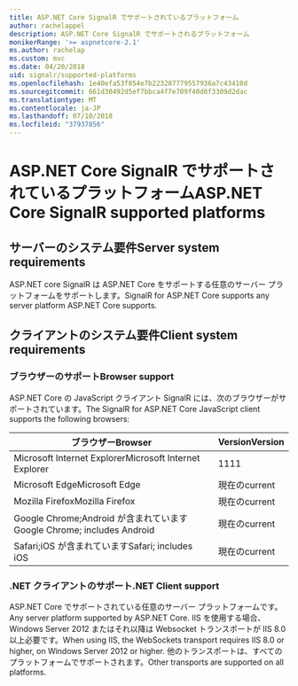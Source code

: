 ```yaml
---
title: ASP.NET Core SignalR でサポートされているプラットフォーム
author: rachelappel
description: ASP.NET Core SignalR でサポートされるプラットフォーム
monikerRange: '>= aspnetcore-2.1'
ms.author: rachelap
ms.custom: mvc
ms.date: 04/20/2018
uid: signalr/supported-platforms
ms.openlocfilehash: 1e40efa53f854e7b223287779557936a7c43410d
ms.sourcegitcommit: 661d30492d5ef7bbca4f7e709f40d8f3309d2dac
ms.translationtype: MT
ms.contentlocale: ja-JP
ms.lasthandoff: 07/10/2018
ms.locfileid: "37937856"
---
```

# <a name="aspnet-core-signalr-supported-platforms"></a><span data-ttu-id="f8e1a-103">ASP.NET Core SignalR でサポートされているプラットフォーム</span><span class="sxs-lookup"><span data-stu-id="f8e1a-103">ASP.NET Core SignalR supported platforms</span></span>

## <a name="server-system-requirements"></a><span data-ttu-id="f8e1a-104">サーバーのシステム要件</span><span class="sxs-lookup"><span data-stu-id="f8e1a-104">Server system requirements</span></span>

<span data-ttu-id="f8e1a-105">ASP.NET core SignalR は ASP.NET Core をサポートする任意のサーバー プラットフォームをサポートします。</span><span class="sxs-lookup"><span data-stu-id="f8e1a-105">SignalR for ASP.NET Core supports any server platform ASP.NET Core supports.</span></span>

## <a name="client-system-requirements"></a><span data-ttu-id="f8e1a-106">クライアントのシステム要件</span><span class="sxs-lookup"><span data-stu-id="f8e1a-106">Client system requirements</span></span>

### <a name="browser-support"></a><span data-ttu-id="f8e1a-107">ブラウザーのサポート</span><span class="sxs-lookup"><span data-stu-id="f8e1a-107">Browser support</span></span>

<span data-ttu-id="f8e1a-108">ASP.NET Core の JavaScript クライアント SignalR には、次のブラウザーがサポートされています。</span><span class="sxs-lookup"><span data-stu-id="f8e1a-108">The SignalR for ASP.NET Core JavaScript client supports the following browsers:</span></span>

| <span data-ttu-id="f8e1a-109">ブラウザー</span><span class="sxs-lookup"><span data-stu-id="f8e1a-109">Browser</span></span> | <span data-ttu-id="f8e1a-110">Version</span><span class="sxs-lookup"><span data-stu-id="f8e1a-110">Version</span></span> |
| ------- | ------- |
| <span data-ttu-id="f8e1a-111">Microsoft Internet Explorer</span><span class="sxs-lookup"><span data-stu-id="f8e1a-111">Microsoft Internet Explorer</span></span> | <span data-ttu-id="f8e1a-112">11</span><span class="sxs-lookup"><span data-stu-id="f8e1a-112">11</span></span> |
| <span data-ttu-id="f8e1a-113">Microsoft Edge</span><span class="sxs-lookup"><span data-stu-id="f8e1a-113">Microsoft Edge</span></span> | <span data-ttu-id="f8e1a-114">現在の</span><span class="sxs-lookup"><span data-stu-id="f8e1a-114">current</span></span> |
| <span data-ttu-id="f8e1a-115">Mozilla Firefox</span><span class="sxs-lookup"><span data-stu-id="f8e1a-115">Mozilla Firefox</span></span> | <span data-ttu-id="f8e1a-116">現在の</span><span class="sxs-lookup"><span data-stu-id="f8e1a-116">current</span></span> |
| <span data-ttu-id="f8e1a-117">Google Chrome;Android が含まれています</span><span class="sxs-lookup"><span data-stu-id="f8e1a-117">Google Chrome; includes Android</span></span> | <span data-ttu-id="f8e1a-118">現在の</span><span class="sxs-lookup"><span data-stu-id="f8e1a-118">current</span></span> |
| <span data-ttu-id="f8e1a-119">Safari;iOS が含まれています</span><span class="sxs-lookup"><span data-stu-id="f8e1a-119">Safari; includes iOS</span></span> | <span data-ttu-id="f8e1a-120">現在の</span><span class="sxs-lookup"><span data-stu-id="f8e1a-120">current</span></span> |
 
### <a name="net-client-support"></a><span data-ttu-id="f8e1a-121">.NET クライアントのサポート</span><span class="sxs-lookup"><span data-stu-id="f8e1a-121">.NET Client support</span></span>

<span data-ttu-id="f8e1a-122">ASP.NET Core でサポートされている任意のサーバー プラットフォームです。</span><span class="sxs-lookup"><span data-stu-id="f8e1a-122">Any server platform supported by ASP.NET Core.</span></span> <span data-ttu-id="f8e1a-123">IIS を使用する場合、Windows Server 2012 またはそれ以降は Websocket トランスポートが IIS 8.0 以上必要です。</span><span class="sxs-lookup"><span data-stu-id="f8e1a-123">When using IIS, the WebSockets transport requires IIS 8.0 or higher, on Windows Server 2012 or higher.</span></span> <span data-ttu-id="f8e1a-124">他のトランスポートは、すべてのプラットフォームでサポートされます。</span><span class="sxs-lookup"><span data-stu-id="f8e1a-124">Other transports are supported on all platforms.</span></span>
